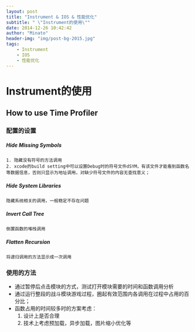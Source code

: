 ```yaml
---
layout: post
title: "Instrument & IOS & 性能优化"
subtitle: " \"Instrument的使用\""
date: 2014-12-26 10:42:42
author: "Minato"
header-img: "img/post-bg-2015.jpg"
tags:
    - Instrument 
    - IOS 
    - 性能优化
---
```


# Instrument的使用

<!-- create time: 2014-12-26 10:42:42  by wanglin -->

## How to use Time Profiler

### 配置的设置

##### Hide Missing Symbols
	1. 隐藏没有符号的方法调用    
	2. xcode的build setting中可以设置Debug时的符号文件dSYM，有该文件才能看到函数名等数据信息，否则只显示为地址调用，对缺少符号文件的内容无查找意义；

##### Hide System Libraries
	隐藏系统相关的调用，一般稳定不存在问题

##### Invert Call Tree
	倒置函数的堆栈调用

##### Flatten Recursion
	将递归调用的方法显示成一次调用

### 使用的方法
+ 通过暂停后点击模块的方式，测试打开模块需要的时间和函数调用分析   
+ 通过运行整段的战斗模块游戏过程，圈起有效范围内各调用在过程中占用的百分比；
+ 函数占用的时间较多时的方案考虑：     
  1. 设计上是否合理   
  2. 技术上考虑预加载，异步加载，图片缩小优化等
